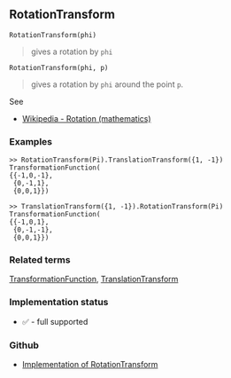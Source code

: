 ## RotationTransform

```
RotationTransform(phi)
```

> gives a rotation by `phi`

```
RotationTransform(phi, p)
```

> gives a rotation by `phi`  around the point `p`.

See
* [Wikipedia - Rotation (mathematics)](https://en.wikipedia.org/wiki/Rotation_(mathematics))

### Examples


```
>> RotationTransform(Pi).TranslationTransform({1, -1})
TransformationFunction(
{{-1,0,-1},
 {0,-1,1},
 {0,0,1}})
 
>> TranslationTransform({1, -1}).RotationTransform(Pi)
TransformationFunction(
{{-1,0,1},
 {0,-1,-1},
 {0,0,1}})
```

### Related terms
[TransformationFunction](TransformationFunction.md), [TranslationTransform](TranslationTransform.md)






### Implementation status

* &#x2705; - full supported

### Github

* [Implementation of RotationTransform](https://github.com/axkr/symja_android_library/blob/master/symja_android_library/matheclipse-core/src/main/java/org/matheclipse/core/builtin/TensorFunctions.java#L1032) 
